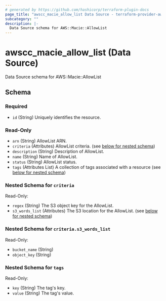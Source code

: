```yaml
---
# generated by https://github.com/hashicorp/terraform-plugin-docs
page_title: "awscc_macie_allow_list Data Source - terraform-provider-awscc"
subcategory: ""
description: |-
  Data Source schema for AWS::Macie::AllowList
---
```


# awscc_macie_allow_list (Data Source)

Data Source schema for AWS::Macie::AllowList



<!-- schema generated by tfplugindocs -->
## Schema

### Required

- `id` (String) Uniquely identifies the resource.

### Read-Only

- `arn` (String) AllowList ARN.
- `criteria` (Attributes) AllowList criteria. (see [below for nested schema](#nestedatt--criteria))
- `description` (String) Description of AllowList.
- `name` (String) Name of AllowList.
- `status` (String) AllowList status.
- `tags` (Attributes List) A collection of tags associated with a resource (see [below for nested schema](#nestedatt--tags))

<a id="nestedatt--criteria"></a>
### Nested Schema for `criteria`

Read-Only:

- `regex` (String) The S3 object key for the AllowList.
- `s3_words_list` (Attributes) The S3 location for the AllowList. (see [below for nested schema](#nestedatt--criteria--s3_words_list))

<a id="nestedatt--criteria--s3_words_list"></a>
### Nested Schema for `criteria.s3_words_list`

Read-Only:

- `bucket_name` (String)
- `object_key` (String)



<a id="nestedatt--tags"></a>
### Nested Schema for `tags`

Read-Only:

- `key` (String) The tag's key.
- `value` (String) The tag's value.
